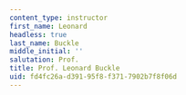 ```yaml
---
content_type: instructor
first_name: Leonard
headless: true
last_name: Buckle
middle_initial: ''
salutation: Prof.
title: Prof. Leonard Buckle
uid: fd4fc26a-d391-95f8-f371-7902b7f8f06d
---
```

